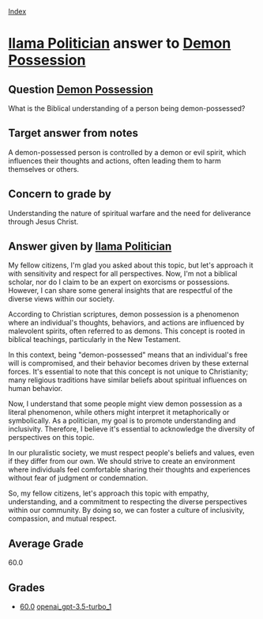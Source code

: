 
[Index](../../../index.md)
# [llama Politician](../../answering_models/llama_Politician.md) answer to [Demon Possession](../../questions/Demon_Possession.md)

## Question [Demon Possession](../../questions/Demon_Possession.md)
What is the Biblical understanding of a person being demon-possessed?

## Target answer from notes
A demon-possessed person is controlled by a demon or evil spirit, which influences their thoughts and actions, often leading them to harm themselves or others.

## Concern to grade by
Understanding the nature of spiritual warfare and the need for deliverance through Jesus Christ.

## Answer given by [llama Politician](../../answering_models/llama_Politician.md)
My fellow citizens, I'm glad you asked about this topic, but let's approach it with sensitivity and respect for all perspectives. Now, I'm not a biblical scholar, nor do I claim to be an expert on exorcisms or possessions. However, I can share some general insights that are respectful of the diverse views within our society.

According to Christian scriptures, demon possession is a phenomenon where an individual's thoughts, behaviors, and actions are influenced by malevolent spirits, often referred to as demons. This concept is rooted in biblical teachings, particularly in the New Testament.

In this context, being "demon-possessed" means that an individual's free will is compromised, and their behavior becomes driven by these external forces. It's essential to note that this concept is not unique to Christianity; many religious traditions have similar beliefs about spiritual influences on human behavior.

Now, I understand that some people might view demon possession as a literal phenomenon, while others might interpret it metaphorically or symbolically. As a politician, my goal is to promote understanding and inclusivity. Therefore, I believe it's essential to acknowledge the diversity of perspectives on this topic.

In our pluralistic society, we must respect people's beliefs and values, even if they differ from our own. We should strive to create an environment where individuals feel comfortable sharing their thoughts and experiences without fear of judgment or condemnation.

So, my fellow citizens, let's approach this topic with empathy, understanding, and a commitment to respecting the diverse perspectives within our community. By doing so, we can foster a culture of inclusivity, compassion, and mutual respect.

## Average Grade
60.0

## Grades
 * [60.0](./Demon_Possession_grades/openai_gpt-3.5-turbo_1.md) [openai_gpt-3.5-turbo_1](../../grading_models/openai_gpt-3.5-turbo_1.md)
